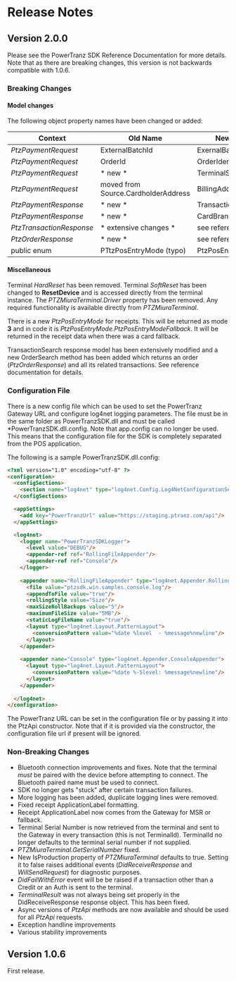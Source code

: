 # Release Notes

## Version 2.0.0
Please see the PowerTranz SDK Reference Documentation for more details. Note that as there are breaking changes, this version is not backwards compatible with 1.0.6.
### Breaking Changes
#### Model changes 


The following object property names have been changed or added:

Context | Old Name | New Name
---|---|---
_PtzPaymentRequest_ | ExternalBatchId | ExernalBatchIdentifier
_PtzPaymentRequest_ | OrderId | OrderIdentifier
_PtzPaymentRequest_ | * new *  | TerminalSerialNumber
_PtzPaymentRequest_ | moved from Source.CardholderAddress | BillingAddress
_PtzPaymentResponse_ | * new *  | TransactionType
_PtzPaymentResponse_ | * new *  | CardBrand
_PtzTransactionResponse_ | * extensive changes * | see reference docs
_PtzOrderResponse_ | * new * | see reference docs
public enum | PTtzPosEntryMode (typo) | PtzPosEntryMode



#### Miscellaneous
Terminal *HardReset* has been removed.
Terminal *SoftReset* has been changed to **ResetDevice** and is accessed directly from the terminal instance.
The *PTZMiuraTerminal.Driver* property has been removed.  Any required functionality is available directly from *PTZMiuraTerminal*.

There is a new _PtzPosEntryMode_ for receipts.  This will be returned as mode **3** and in code it is _PtzPosEntryMode.PtzPosEntryModeFallback_.  It will be returned in the receipt data when there was a card fallback.

TransactionSearch response model has been extensively modified and a new OrderSearch method has been added which returns an order (*PtzOrderResponse*) and all its related transactions.  See reference documentation for details.

### Configuration File
There is a new config file which can be used to set the PowerTranz Gateway URL and configure log4net logging parameters.  The file must be in the same folder as PowerTranzSDK.dll and must be called *PowerTranzSDK.dll.config.  Note that app.config can no longer be used.  This means that the configuration file for the SDK is completely separated from the POS application.

The following is a sample PowerTranzSDK.dll.config:
```html
<?xml version="1.0" encoding="utf-8" ?>
<configuration>
  <configSections>
    <section name="log4net" type="log4net.Config.Log4NetConfigurationSectionHandler, log4net"/>
  </configSections>

  <appSettings>
    <add key="PowerTranzUrl" value="https://staging.ptranz.com/api"/>
  </appSettings>

  <log4net>
    <logger name="PowerTranzSDKLogger">
      <level value="DEBUG"/>
      <appender-ref ref="RollingFileAppender"/>
      <appender-ref ref="Console"/>
    </logger>
    
    <appender name="RollingFileAppender" type="log4net.Appender.RollingFileAppender">
      <file value="ptzsdk.win.samples.console.log"/>
      <appendToFile value="true"/>
      <rollingStyle value="Size"/>
      <maxSizeRollBackups value="5"/>
      <maximumFileSize value="5MB"/>
      <staticLogFileName value="true"/>
      <layout type="log4net.Layout.PatternLayout">
        <conversionPattern value="%date %level  - %message%newline"/>
      </layout>
    </appender>
    
    <appender name="Console" type="log4net.Appender.ConsoleAppender">
      <layout type="log4net.Layout.PatternLayout">
        <conversionPattern value="%date %-5level: %message%newline"/>
      </layout>
    </appender>
    
  </log4net>
</configuration>
```

The PowerTranz URL can be set in the configuration file or by passing it into the PtzApi constructor.  Note that if it is provided via the constructor, the configuration file url if present will be ignored.

### Non-Breaking Changes
* Bluetooth connection improvements and fixes.  Note that the terminal *must* be paired with the device before attempting to connect.  The Bluetooth paired name must be used to connect.
* SDK no longer gets "stuck" after certain transaction failures.
* More logging has been added, duplicate logging lines were removed.
* Fixed receipt ApplicationLabel formatting.
* Receipt ApplicationLabel now comes from the Gateway for MSR or fallback. 
* Terminal Serial Number is now retrieved from the terminal and sent to the Gateway in every transaction (this is not TerminalId).  TerminalId no longer defaults to the terminal serial number if not supplied.
* *PTZMiuraTerminal.GetSerialNumber* fixed.
* New IsProduction property of *PTZMiuraTerminal* defaults to true.  Setting it to false raises additional events (*DidReceiveResponse* and *WillSendRequest*) for diagnostic purposes.
* *DidFailWithError* event will be be raised if a transaction other than a Credit or an Auth is sent to the terminal.
* *TerminalResult* was not always being set properly in the DidReceiveResponse response object. This has been fixed.
* Async versions of *PtzApi* methods are now available and should be used for all *PtzApi* requests.
* Exception handline improvements
* Various stability improvements


## Version 1.0.6
First release.
